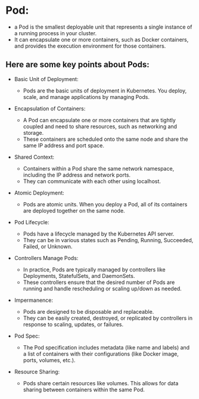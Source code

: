 # Pod:
- a Pod is the smallest deployable unit that represents a single instance of a running process in your cluster.
- It can encapsulate one or more containers, such as Docker containers, and provides the execution environment for those containers.

## Here are some key points about Pods:

* Basic Unit of Deployment:
    -  Pods are the basic units of deployment in Kubernetes. You deploy, scale, and manage applications by managing Pods.

* Encapsulation of Containers:
    -  A Pod can encapsulate one or more containers that are tightly coupled and need to share resources, such as networking and storage.
    -  These containers are scheduled onto the same node and share the same IP address and port space.

* Shared Context:
    -  Containers within a Pod share the same network namespace, including the IP address and network ports.
    - They can communicate with each other using localhost.

* Atomic Deployment:
    - Pods are atomic units. When you deploy a Pod, all of its containers are deployed together on the same node.

* Pod Lifecycle:
    - Pods have a lifecycle managed by the Kubernetes API server.
    - They can be in various states such as Pending, Running, Succeeded, Failed, or Unknown.

* Controllers Manage Pods:
    - In practice, Pods are typically managed by controllers like Deployments, StatefulSets, and DaemonSets.
    - These controllers ensure that the desired number of Pods are running and handle rescheduling or scaling up/down as needed.

* Impermanence:
    - Pods are designed to be disposable and replaceable.
    - They can be easily created, destroyed, or replicated by controllers in response to scaling, updates, or failures.

* Pod Spec:
    - The Pod specification includes metadata (like name and labels) and a list of containers with their configurations (like Docker image, ports, volumes, etc.).

* Resource Sharing:
    - Pods share certain resources like volumes. This allows for data sharing between containers within the same Pod.
